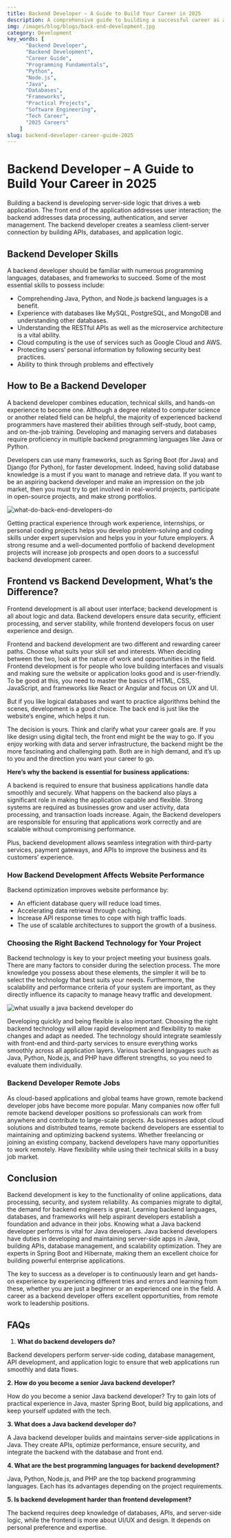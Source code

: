 ```yaml
---
title: Backend Developer – A Guide to Build Your Career in 2025
description: A comprehensive guide to building a successful career as a Backend Developer in 2025. Learn about essential programming fundamentals, choosing the right backend language (Python, Node.js, Java), understanding databases, mastering frameworks, and building practical projects.
img: /images/blog/blogs/back-end-development.jpg
category: Development
key_words: [
      "Backend Developer",
      "Backend Development",
      "Career Guide",
      "Programming Fundamentals",
      "Python",
      "Node.js",
      "Java",
      "Databases",
      "Frameworks",
      "Practical Projects",
      "Software Engineering",
      "Tech Career",
      "2025 Careers"
    ]
slug: backend-developer-career-guide-2025
---
```


# Backend Developer – A Guide to Build Your Career in 2025

Building a backend is developing server-side logic that drives a web application. The front end of the application addresses user interaction; the backend addresses data processing, authentication, and server management. The backend developer creates a seamless client-server connection by building APIs, databases, and application logic.

## **Backend Developer Skills**

A backend developer should be familiar with numerous programming languages, databases, and frameworks to succeed. Some of the most essential skills to possess include:

+   Comprehending Java, Python, and Node.js backend languages is a benefit.
+   Experience with databases like MySQL, PostgreSQL, and MongoDB and understanding other databases.
+   Understanding the RESTful APIs as well as the microservice architecture is a vital ability.
+   Cloud computing is the use of services such as Google Cloud and AWS.
+   Protecting users’ personal information by following security best practices.
+   Ability to think through problems and effectively

## How to Be a Backend Developer

A backend developer combines education, technical skills, and hands-on experience to become one. Although a degree related to computer science or another related field can be helpful, the majority of experienced backend programmers have mastered their abilities through self-study, boot camp, and on-the-job training. Developing and managing servers and databases require proficiency in multiple backend programming languages like Java or Python.

Developers can use many frameworks, such as Spring Boot (for Java) and Django (for Python), for faster development. Indeed, having solid database knowledge is a must if you want to manage and retrieve data. If you want to be an aspiring backend developer and make an impression on the job market, then you must try to get involved in real-world projects, participate in open-source projects, and make strong portfolios.

![what-do-back-end-developers-do](https://codelab.pk/wp-content/uploads/2025/05/what-do-back-end-developers-do.jpg)

Getting practical experience through work experience, internships, or personal coding projects helps you develop problem-solving and coding skills under expert supervision and helps you in your future employers. A strong resume and a well-documented portfolio of backend development projects will increase job prospects and open doors to a successful backend development career.

## Frontend vs Backend Development, What’s the Difference?

Frontend development is all about user interface; backend development is all about logic and data. Backend developers ensure data security, efficient processing, and server stability, while frontend developers focus on user experience and design.

Frontend and backend development are two different and rewarding career paths. Choose what suits your skill set and interests. When deciding between the two, look at the nature of work and opportunities in the field. Frontend development is for people who love building interfaces and visuals and making sure the website or application looks good and is user-friendly. To be good at this, you need to master the basics of HTML, CSS, JavaScript, and frameworks like React or Angular and focus on UX and UI.

But if you like logical databases and want to practice algorithms behind the scenes, development is a good choice. The back end is just like the website‘s engine, which helps it run.

The decision is yours. Think and clarify what your career goals are. If you like design using digital tech, the front end might be the way to go. If you enjoy working with data and server infrastructure, the backend might be the more fascinating and challenging path. Both are in high demand, and it’s up to you and the direction you want your career to go.

**Here’s why the backend is essential for business applications:**

A backend is required to ensure that business applications handle data smoothly and securely. What happens on the backend also plays a significant role in making the application capable and flexible. Strong systems are required as businesses grow and user activity, data processing, and transaction loads increase. Again, the Backend developers are responsible for ensuring that applications work correctly and are scalable without compromising performance.

Plus, backend development allows seamless integration with third-party services, payment gateways, and APIs to improve the business and its customers’ experience.

### **How Backend Development Affects Website Performance**

Backend optimization improves website performance by:

+   An efficient database query will reduce load times.
+   Accelerating data retrieval through caching.
+   Increase API response times to cope with high traffic loads.
+   The use of scalable architectures to support the growth of a business.

### Choosing the Right Backend Technology for Your Project

Backend technology is key to your project meeting your business goals. There are many factors to consider during the selection process. The more knowledge you possess about these elements, the simpler it will be to select the technology that best suits your needs. Furthermore, the scalability and performance criteria of your system are important, as they directly influence its capacity to manage heavy traffic and development.

![what usually a java backend developer do](https://codelab.pk/wp-content/uploads/2025/05/what-usually-a-java-backend-developer-do.jpg)

Developing quickly and being flexible is also important. Choosing the right backend technology will allow rapid development and flexibility to make changes and adapt as needed. The technology should integrate seamlessly with front-end and third-party services to ensure everything works smoothly across all application layers. Various backend languages such as Java, Python, Node.js, and PHP have different strengths, so you need to evaluate them individually.

### Backend Developer Remote Jobs

As cloud-based applications and global teams have grown, remote backend developer jobs have become more popular. Many companies now offer full remote backend developer positions so professionals can work from anywhere and contribute to large-scale projects. As businesses adopt cloud solutions and distributed teams, remote backend developers are essential to maintaining and optimizing backend systems. Whether freelancing or joining an existing company, backend developers have many opportunities to work remotely. Have flexibility while using their technical skills in a busy job market.

## Conclusion

Backend development is key to the functionality of online applications, data processing, security, and system reliability. As companies migrate to digital, the demand for backend engineers is great. Learning backend languages, databases, and frameworks will help aspirant developers establish a foundation and advance in their jobs. Knowing what a Java backend developer performs is vital for Java developers. Java backend developers have duties in developing and maintaining server-side apps in Java, building APIs, database management, and scalability optimization. They are experts in Spring Boot and Hibernate, making them an excellent choice for building powerful enterprise applications.

The key to success as a developer is to continuously learn and get hands-on experience by experiencing different tries and errors and learning from these, whether you are just a beginner or an experienced one in the field. A career as a backend developer offers excellent opportunities, from remote work to leadership positions.

## **FAQs**

1.  **What do backend developers do?**

Backend developers perform server-side coding, database management, API development, and application logic to ensure that web applications run smoothly and data flows.

**2\. How do you become a senior Java backend developer?**

How do you become a senior Java backend developer? Try to gain lots of practical experience in Java, master Spring Boot, build big applications, and keep yourself updated with the tech.

**3\. What does a Java backend developer do?**

A Java backend developer builds and maintains server-side applications in Java. They create APIs, optimize performance, ensure security, and integrate the backend with the database and front end.

**4\. What are the best programming languages for backend development?**

Java, Python, Node.js, and PHP are the top backend programming languages. Each has its advantages depending on the project requirements.

**5\. Is backend development harder than frontend development?**

The backend requires deep knowledge of databases, APIs, and server-side logic, while the frontend is more about UI/UX and design. It depends on personal preference and expertise.

 